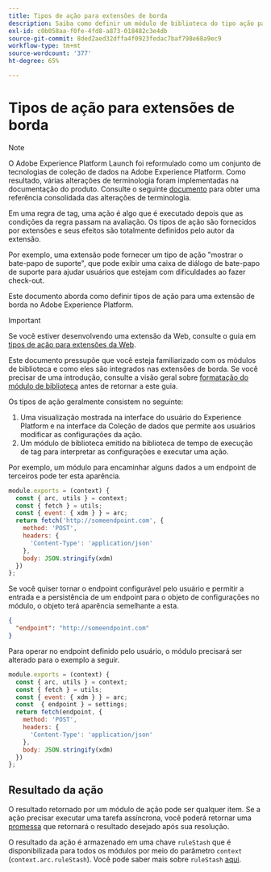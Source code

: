 ```yaml
---
title: Tipos de ação para extensões de borda
description: Saiba como definir um módulo de biblioteca do tipo ação para uma extensão de tag em uma propriedade de borda.
exl-id: c0b058aa-f0fe-4fd8-a873-018482c3e4db
source-git-commit: 8ded2aed32dffa4f0923fedac7baf798e68a9ec9
workflow-type: tm+mt
source-wordcount: '377'
ht-degree: 65%

---
```


# Tipos de ação para extensões de borda

>[!NOTE]
>
>O Adobe Experience Platform Launch foi reformulado como um conjunto de tecnologias de coleção de dados na Adobe Experience Platform. Como resultado, várias alterações de terminologia foram implementadas na documentação do produto. Consulte o seguinte [documento](../../term-updates.md) para obter uma referência consolidada das alterações de terminologia.

Em uma regra de tag, uma ação é algo que é executado depois que as condições da regra passam na avaliação. Os tipos de ação são fornecidos por extensões e seus efeitos são totalmente definidos pelo autor da extensão.

Por exemplo, uma extensão pode fornecer um tipo de ação &quot;mostrar o bate-papo de suporte&quot;, que pode exibir uma caixa de diálogo de bate-papo de suporte para ajudar usuários que estejam com dificuldades ao fazer check-out.

Este documento aborda como definir tipos de ação para uma extensão de borda no Adobe Experience Platform.

>[!IMPORTANT]
>
>Se você estiver desenvolvendo uma extensão da Web, consulte o guia em [tipos de ação para extensões da Web](../web/action-types.md).
>
>Este documento pressupõe que você esteja familiarizado com os módulos de biblioteca e como eles são integrados nas extensões de borda. Se você precisar de uma introdução, consulte a visão geral sobre [formatação do módulo de biblioteca](./format.md) antes de retornar a este guia.

Os tipos de ação geralmente consistem no seguinte:

1. Uma visualização mostrada na interface do usuário do Experience Platform e na interface da Coleção de dados que permite aos usuários modificar as configurações da ação.
2. Um módulo de biblioteca emitido na biblioteca de tempo de execução de tag para interpretar as configurações e executar uma ação.

Por exemplo, um módulo para encaminhar alguns dados a um endpoint de terceiros pode ter esta aparência.

```js
module.exports = (context) {
  const { arc, utils } = context;
  const { fetch } = utils;
  const { event: { xdm } } = arc;
  return fetch('http://someendpoint.com', {
    method: 'POST',
    headers: {
      'Content-Type': 'application/json'
    },
    body: JSON.stringify(xdm)
  })
};
```

Se você quiser tornar o endpoint configurável pelo usuário e permitir a entrada e a persistência de um endpoint para o objeto de configurações no módulo, o objeto terá aparência semelhante a esta.

```json
{
  "endpoint": "http://someendpoint.com"
}
```

Para operar no endpoint definido pelo usuário, o módulo precisará ser alterado para o exemplo a seguir.

```js
module.exports = (context) {
  const { arc, utils } = context;
  const { fetch } = utils;
  const { event: { xdm } } = arc;
  const  { endpoint } = settings;
  return fetch(endpoint, {
    method: 'POST',
    headers: {
      'Content-Type': 'application/json'
    },
    body: JSON.stringify(xdm)
  })
};
```

## Resultado da ação

O resultado retornado por um módulo de ação pode ser qualquer item. Se a ação precisar executar uma tarefa assíncrona, você poderá retornar uma [promessa](https://developer.mozilla.org/pt-BR/docs/Web/JavaScript/Reference/Global_Objects/Promise) que retornará o resultado desejado após sua resolução.

O resultado da ação é armazenado em uma chave `ruleStash` que é disponibilizada para todos os módulos por meio do parâmetro `context` (`context.arc.ruleStash`). Você pode saber mais sobre `ruleStash` [aqui](./context.md#rulestash).
